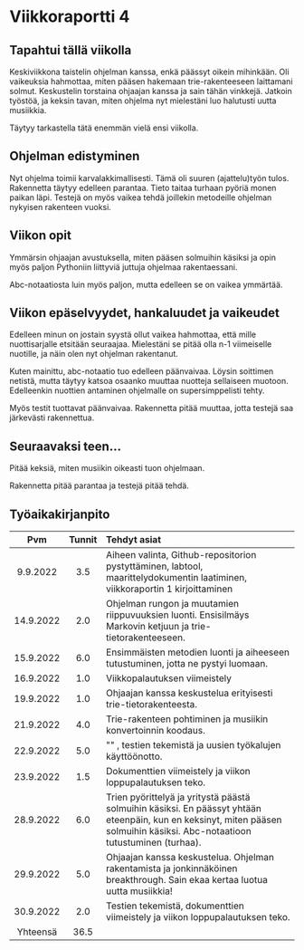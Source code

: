 # Viikkoraportti 4

## Tapahtui tällä viikolla

Keskiviikkona taistelin ohjelman kanssa, enkä päässyt oikein mihinkään. Oli vaikeuksia hahmottaa, miten pääsen hakemaan trie-rakenteeseen laittamani solmut.
Keskustelin torstaina ohjaajan kanssa ja sain tähän vinkkejä. Jatkoin työstöä, ja keksin tavan, miten ohjelma nyt mielestäni luo halutusti uutta musiikkia.

Täytyy tarkastella tätä enemmän vielä ensi viikolla.

## Ohjelman edistyminen

Nyt ohjelma toimii karvalakkimallisesti. Tämä oli suuren (ajattelu)työn tulos. Rakennetta täytyy edelleen parantaa. Tieto taitaa turhaan pyöriä monen paikan läpi. Testejä on myös vaikea tehdä joillekin metodeille
ohjelman nykyisen rakenteen vuoksi.

## Viikon opit

Ymmärsin ohjaajan avustuksella, miten pääsen solmuihin käsiksi ja opin myös paljon Pythoniin liittyviä juttuja ohjelmaa rakentaessani.

Abc-notaatiosta luin myös paljon, mutta edelleen se on vaikea ymmärtää.


## Viikon epäselvyydet, hankaluudet ja vaikeudet

Edelleen minun on jostain syystä ollut vaikea hahmottaa, että mille nuottisarjalle etsitään seuraajaa. Mielestäni se pitää olla n-1 viimeiselle nuotille, ja näin olen nyt
ohjelman rakentanut.

Kuten mainittu, abc-notaatio tuo edelleen päänvaivaa. Löysin soittimen netistä, mutta täytyy katsoa osaanko muuttaa nuotteja sellaiseen muotoon.
 Edelleenkin nuottien antaminen ohjelmalle on supersimppelisti tehty.

Myös testit tuottavat päänvaivaa. Rakennetta pitää muuttaa, jotta testejä saa järkevästi rakennettua.

## Seuraavaksi teen...

Pitää keksiä, miten musiikin oikeasti tuon ohjelmaan.

Rakennetta pitää parantaa ja testejä pitää tehdä.


## Työaikakirjanpito

| Pvm     | Tunnit| Tehdyt asiat |
| :--:    |:-----:| :------|
|9.9.2022 |  3.5  | Aiheen valinta, Github-repositorion pystyttäminen, labtool, maarittelydokumentin laatiminen, viikkoraportin 1 kirjoittaminen |
|14.9.2022|  2.0  | Ohjelman rungon ja muutamien riippuvuuksien luonti. Ensisilmäys Markovin ketjuun ja trie-tietorakenteeseen. |
|15.9.2022|  6.0  | Ensimmäisten metodien luonti ja aiheeseen tutustuminen, jotta ne pystyi luomaan. |  
|16.9.2022|  1.0  | Viikkopalautuksen viimeistely |
|19.9.2022|  1.0  | Ohjaajan kanssa keskustelua erityisesti trie-tietorakenteesta.
|21.9.2022|  4.0  | Trie-rakenteen pohtiminen ja musiikin konvertoinnin koodaus.
|22.9.2022|  5.0  | "" , testien tekemistä ja uusien työkalujen käyttöönotto.
|23.9.2022|  1.5  | Dokumenttien viimeistely ja viikon loppupalautuksen teko.
|28.9.2022|  6.0  | Trien pyörittelyä ja yritystä päästä solmuihin käsiksi. En päässyt yhtään eteenpäin, kun en keksinyt, miten pääsen solmuihin käsiksi. Abc-notaatioon tutustuminen (turhaa).
|29.9.2022|  5.0  | Ohjaajan kanssa keskustelua. Ohjelman rakentamista ja jonkinnäköinen breakthrough. Sain ekaa kertaa luotua uutta musiikkia!
|30.9.2022|  2.0  | Testien tekemistä, dokumenttien viimeistely ja viikon loppupalautuksen teko.
|Yhteensä |  36.5 ||
